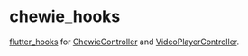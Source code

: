 # chewie_hooks

[flutter_hooks](https://pub.dev/packages/flutter_hooks) for [ChewieController](https://pub.dev/documentation/chewie/latest/chewie/ChewieController-class.html) and [VideoPlayerController](https://pub.dev/documentation/video_player/latest/video_player/VideoPlayerController-class.html).
